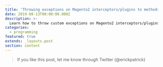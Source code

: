 ```yaml
---
title: 'Throwing exceptions on Magento2 interceptors/plugins to methods dealing with REST API'
date: 2019-08-13T00:00:00.000Z
description: >-
  Learn how to throw custom exceptions on Magento2 interceptors/plugins to methods dealing with REST API and still get the same object return with proper error code and message from your custom exception
categories:
  - programming
featured: true
extends: _layouts.post
section: content
---
```




> If you like this post, let me know through Twitter (@erickpatrick)
